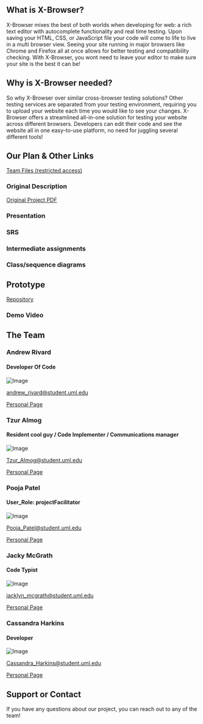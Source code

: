 ## What is X-Browser?
X-Browser mixes the best of both worlds when developing for web: a rich text editor with autocomplete functionality and real time testing.  Upon saving your HTML, CSS, or JavaScript file your code will come to life to  live in a multi browser view. Seeing your site running in major browsers like Chrome and Firefox all at once allows for better testing and compatibility checking. With X-Browser, you wont need to leave your editor to make sure your site is the best it can be!

## Why is X-Browser needed?
So why X-Browser over similar cross-browser testing solutions? Other testing services are separated from your testing environment, requiring you to upload your website each time you would like to see your changes. X-Browser offers a streamlined all-in-one solution for testing your website across different browsers. Developers can edit their code and see the website all in one easy-to-use platform, no need for juggling several different tools!

## Our Plan & Other Links
[Team Files (restricted access)](https://drive.google.com/drive/folders/18pLuXi3tDflstceLGKMiwXNTEOpSbAV9?usp=sharing)
### Original Description
[Original Project PDF](https://github.com/jackyyym/x-browser-site/blob/main/files/original-project-description.pdf)
### Presentation
### SRS
### Intermediate assignments
### Class/sequence diagrams

## Prototype
[Repository](https://github.com/jackyyym/x-browser)
### Demo Video

## The Team


### Andrew Rivard
#### Developer Of Code
![Image](https://media-exp1.licdn.com/dms/image/C4E03AQGfJkTIlJ5w5A/profile-displayphoto-shrink_400_400/0?e=1609977600&v=beta&t=gj9Ig2OeOW28PywwJLXgCfRQuOH6jRU4ZGzOZJmZAuA)

andrew_rivard@student.uml.edu

[Personal Page](https://andrivard4.github.io)

### Tzur Almog
#### Resident cool guy / Code Implementer / Communications manager
![Image](https://media-exp1.licdn.com/dms/image/C4E03AQHIiFfNRF4Tpg/profile-displayphoto-shrink_400_400/0?e=1609977600&v=beta&t=kNGHHtVf8J11VjxdvoA9oqI5zlFC2xoeN4KqbIbOOxQ)

Tzur_Almog@student.uml.edu

[Personal Page](https://www.linkedin.com/in/tzur-almog-b38946180/)

### Pooja Patel
#### User_Role: projectFacilitator
![Image](https://media-exp1.licdn.com/dms/image/C4E03AQHxHUFltPkTlg/profile-displayphoto-shrink_400_400/0?e=1609977600&v=beta&t=pTJ_MHw7QrB1pt-pzYoCfN0UKRKUYjuRArapIZEOyqE)

Pooja_Patel@student.uml.edu

[Personal Page](https://www.linkedin.com/in/poojak9/)

### Jacky McGrath
#### Code Typist
![Image](https://media-exp1.licdn.com/dms/image/C4D03AQGYIRiCWRlZWw/profile-displayphoto-shrink_400_400/0?e=1609977600&v=beta&t=PQ5rwXOXoT4cWPpzbYfQ-ZyvmGeRKHfyg4uV71kRxLg)

jacklyn_mcgrath@student.uml.edu

[Personal Page](https://www.linkedin.com/in/jacky-mcgrath/)

### Cassandra Harkins
#### Developer
![Image](https://media-exp1.licdn.com/dms/image/C5603AQEqjKqZgmxZMQ/profile-displayphoto-shrink_400_400/0?e=1609977600&v=beta&t=MqfyBYcHC6Mo0W8d3wkYnKEwoDL-DBG8ZokCgRxFmCE)

Cassandra_Harkins@student.uml.edu

[Personal Page](https://www.linkedin.com/in/cassandraharkins/)


## Support or Contact

If you have any questions about our project, you can reach out to any of the team!

